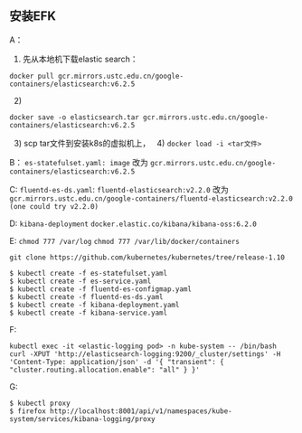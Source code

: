 ﻿## 安装EFK

A：
1) 先从本地机下载elastic search： 
```
docker pull gcr.mirrors.ustc.edu.cn/google-containers/elasticsearch:v6.2.5
```
&nbsp; 2) 
```
docker save -o elasticsearch.tar gcr.mirrors.ustc.edu.cn/google-containers/elasticsearch:v6.2.5 
```
&nbsp; 3) scp tar文件到安装k8s的虚拟机上，
&nbsp; 4) `docker load -i <tar文件>` 

B： 
`es-statefulset.yaml: image` 改为 `gcr.mirrors.ustc.edu.cn/google-containers/elasticsearch:v6.2.5`

C:
`fluentd-es-ds.yaml`:
`fluentd-elasticsearch:v2.2.0` 改为 `gcr.mirrors.ustc.edu.cn/google-containers/fluentd-elasticsearch:v2.2.0 (one could try v2.2.0)`

D:
`kibana-deployment`
`docker.elastic.co/kibana/kibana-oss:6.2.0`

E:
`chmod 777 /var/log`
`chmod 777 /var/lib/docker/containers`

`git clone https://github.com/kubernetes/kubernetes/tree/release-1.10`
```
$ kubectl create -f es-statefulset.yaml
$ kubectl create -f es-service.yaml
$ kubectl create -f fluentd-es-configmap.yaml
$ kubectl create -f fluentd-es-ds.yaml
$ kubectl create -f kibana-deployment.yaml
$ kubectl create -f kibana-service.yaml
```
F:
```
kubectl exec -it <elastic-logging pod> -n kube-system -- /bin/bash
curl -XPUT 'http://elasticsearch-logging:9200/_cluster/settings' -H 'Content-Type: application/json' -d '{ "transient": { "cluster.routing.allocation.enable": "all" } }'
```

G:
```
$ kubectl proxy
$ firefox http://localhost:8001/api/v1/namespaces/kube-system/services/kibana-logging/proxy
```





